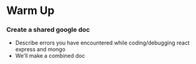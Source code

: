 # Warm Up

### Create a shared google doc 
- Describe errors you have encountered while coding/debugging react express and mongo
- We'll make a combined doc